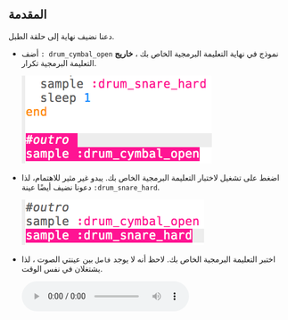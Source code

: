 ## المقدمة

دعنا نضيف نهاية إلى حلقة الطبل.

+ أضف `: drum_cymbal_open` نموذج في نهاية التعليمة البرمجية الخاص بك ، **خاريج** التعليمة البرمجية تكرار.
    
    ![لقطة الشاشة](images/drum-outro-1.png)

+ اضغط على تشغيل لاختبار التعليمة البرمجية الخاص بك. يبدو غير مثير للاهتمام، لذا دعونا نضيف أيضًا عينة `:drum_snare_hard`.
    
    ![لقطة الشاشة](images/drum-outro-2.png)

+ اختبر التعليمة البرمجية الخاص بك. لاحظ أنه لا يوجد `فاصل` بين عينتي الصوت ، لذا يشتغلان في نفس الوقت.
    
    <div id="audio-preview" class="pdf-hidden">
    <audio controls preload> 
      <source src="resources/drums-outro.mp3" type="audio/mpeg">
    المتصفح الخاص بك لا يدعم عنصر <code>الصوت </code>. 
    </audio>
    </div>